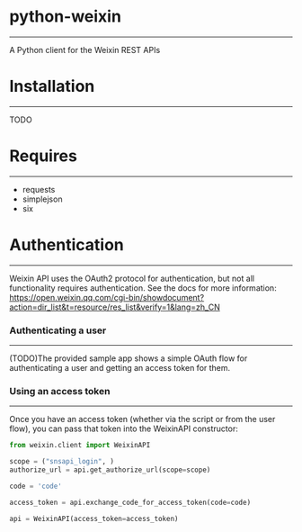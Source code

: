 # python-weixin
-----
A Python client for the Weixin REST APIs

# Installation
-----
TODO

# Requires
-----
* requests
* simplejson
* six


# Authentication
-----

Weixin API uses the OAuth2 protocol for authentication, but not all functionality requires authentication.
See the docs for more information: https://open.weixin.qq.com/cgi-bin/showdocument?action=dir_list&t=resource/res_list&verify=1&lang=zh_CN


### Authenticating a user
-----
(TODO)The provided sample app shows a simple OAuth flow for authenticating a user and getting an access token for them.


### Using an access token
-----
Once you have an access token (whether via the script or from the user flow), you can  pass that token into the WeixinAPI constructor:

``` python
from weixin.client import WeixinAPI

scope = ("snsapi_login", )
authorize_url = api.get_authorize_url(scope=scope)

code = 'code'

access_token = api.exchange_code_for_access_token(code=code)

api = WeixinAPI(access_token=access_token)
```

